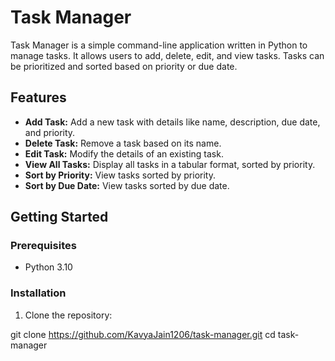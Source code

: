 # Task Manager

Task Manager is a simple command-line application written in Python to manage tasks. It allows users to add, delete, edit, and view tasks. Tasks can be prioritized and sorted based on priority or due date.

## Features

- **Add Task:** Add a new task with details like name, description, due date, and priority.
- **Delete Task:** Remove a task based on its name.
- **Edit Task:** Modify the details of an existing task.
- **View All Tasks:** Display all tasks in a tabular format, sorted by priority.
- **Sort by Priority:** View tasks sorted by priority.
- **Sort by Due Date:** View tasks sorted by due date.

## Getting Started

### Prerequisites

- Python 3.10

### Installation

1. Clone the repository:

git clone https://github.com/KavyaJain1206/task-manager.git
cd task-manager
